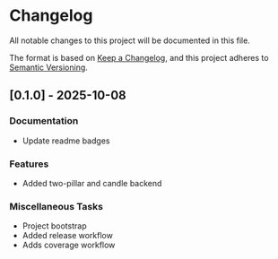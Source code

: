 # Changelog

All notable changes to this project will be documented in this file.

The format is based on [Keep a Changelog](https://keepachangelog.com/en/1.0.0/),
and this project adheres to [Semantic Versioning](https://semver.org/spec/v2.0.0.html).

## [0.1.0] - 2025-10-08

### Documentation

- Update readme badges 

### Features

- Added two-pillar and candle backend

### Miscellaneous Tasks

- Project bootstrap
- Added release workflow 
- Adds coverage workflow 

<!-- generated by git-cliff -->
